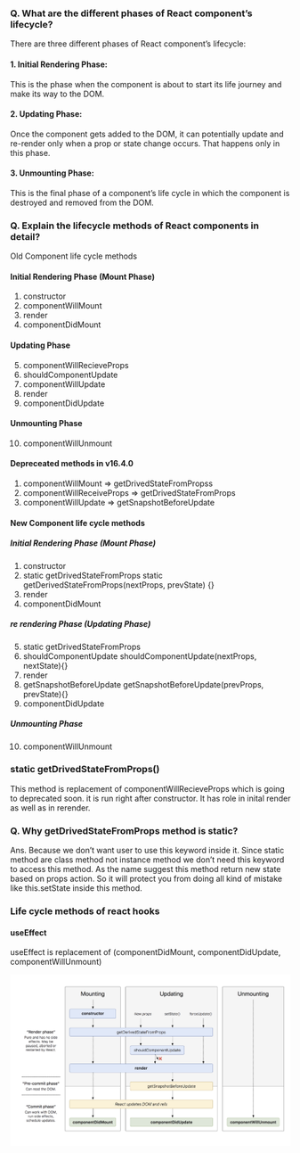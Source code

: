 ### Q. What are the different phases of React component’s lifecycle?

There are three different phases of React component’s lifecycle:

#### 1. Initial Rendering Phase:
This is the phase when the component is about to start its life journey and make its way to the DOM.
#### 2. Updating Phase: 
Once the component gets added to the DOM, it can potentially update and re-render only when a prop or state change occurs. That happens only in this phase.
#### 3. Unmounting Phase: 
This is the final phase of a component’s life cycle in which the component is destroyed and removed from the DOM.

### Q. Explain the lifecycle methods of React components in detail?

Old Component life cycle methods

#### Initial Rendering Phase (Mount Phase)

1. constructor
2. componentWillMount
3. render
4. componentDidMount

#### Updating Phase
5. componentWillRecieveProps
6. shouldComponentUpdate
7. componentWillUpdate
8. render
9. componentDidUpdate


#### Unmounting Phase
10. componentWillUnmount

#### Depreceated methods in v16.4.0

1. componentWillMount => getDrivedStateFromPropss
2. componentWillReceiveProps => getDrivedStateFromProps
3. componentWillUpdate => getSnapshotBeforeUpdate

#### New Component life cycle methods

##### Initial Rendering Phase (Mount Phase)

1. constructor
2. static getDrivedStateFromProps    static getDerivedStateFromProps(nextProps, prevState) {}
3. render
4. componentDidMount

##### re rendering Phase (Updating Phase)
5. static getDrivedStateFromProps
6. shouldComponentUpdate        shouldComponentUpdate(nextProps, nextState){}
7. render
8. getSnapshotBeforeUpdate      getSnapshotBeforeUpdate(prevProps, prevState){}
9. componentDidUpdate

#####  Unmounting Phase
10. componentWillUnmount

### static getDrivedStateFromProps()

This method is replacement of componentWillRecieveProps which is going to deprecated soon. it is run right after constructor. It has role in inital render as well as in rerender.

### Q. Why getDrivedStateFromProps method is static?

Ans. Because we don’t want user to use this keyword inside it. Since static method are class method not instance method we don’t need this keyword to access this method. As the name suggest this method return new state based on props action. So it will protect you from doing all kind of mistake like this.setState inside this method.


### Life cycle methods of react hooks
#### useEffect 
useEffect is replacement of (componentDidMount, componentDidUpdate, componentWillUnmount)


![Screenshot](react-life-cycle.png)
